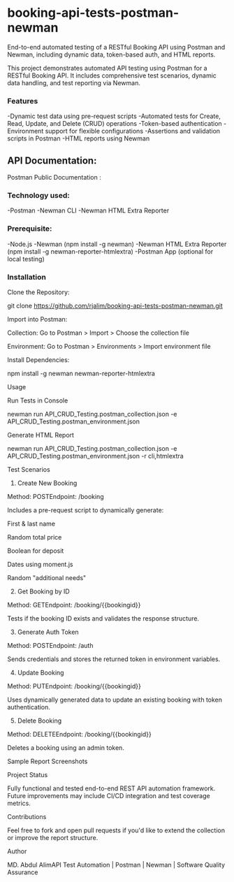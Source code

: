 # booking-api-tests-postman-newman
End-to-end automated testing of a RESTful Booking API using Postman and Newman, including dynamic data, token-based auth, and HTML reports.

This project demonstrates automated API testing using Postman for a RESTful Booking API. It includes comprehensive test scenarios, dynamic data handling, and test reporting via Newman.

### **Features**

-Dynamic test data using pre-request scripts
-Automated tests for Create, Read, Update, and Delete (CRUD) operations
-Token-based authentication
-Environment support for flexible configurations
-Assertions and validation scripts in Postman
-HTML reports using Newman

## API Documentation:

Postman Public Documentation :

### **Technology used:**

-Postman
-Newman CLI
-Newman HTML Extra Reporter

### **Prerequisite:**

-Node.js
-Newman (npm install -g newman)
-Newman HTML Extra Reporter (npm install -g newman-reporter-htmlextra)
-Postman App (optional for local testing)

### **Installation**

Clone the Repository:

git clone https://github.com/rjalim/booking-api-tests-postman-newman.git

Import into Postman:

Collection: Go to Postman > Import > Choose the collection file

Environment: Go to Postman > Environments > Import environment file

Install Dependencies:

npm install -g newman newman-reporter-htmlextra

Usage

Run Tests in Console

newman run API_CRUD_Testing.postman_collection.json -e API_CRUD_Testing.postman_environment.json

Generate HTML Report

newman run API_CRUD_Testing.postman_collection.json -e API_CRUD_Testing.postman_environment.json -r cli,htmlextra

Test Scenarios

1. Create New Booking

Method: POSTEndpoint: /booking

Includes a pre-request script to dynamically generate:

First & last name

Random total price

Boolean for deposit

Dates using moment.js

Random "additional needs"

2. Get Booking by ID

Method: GETEndpoint: /booking/{{bookingid}}

Tests if the booking ID exists and validates the response structure.

3. Generate Auth Token

Method: POSTEndpoint: /auth

Sends credentials and stores the returned token in environment variables.

4. Update Booking

Method: PUTEndpoint: /booking/{{bookingid}}

Uses dynamically generated data to update an existing booking with token authentication.

5. Delete Booking

Method: DELETEEndpoint: /booking/{{bookingid}}

Deletes a booking using an admin token.

Sample Report Screenshots



Project Status

Fully functional and tested end-to-end REST API automation framework. Future improvements may include CI/CD integration and test coverage metrics.

Contributions

Feel free to fork and open pull requests if you'd like to extend the collection or improve the report structure.

Author

MD. Abdul AlimAPI Test Automation | Postman | Newman | Software Quality Assurance

